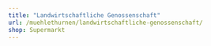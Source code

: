 ```yaml
---
title: "Landwirtschaftliche Genossenschaft"
url: /muehlethurnen/landwirtschaftliche-genossenschaft/
shop: Supermarkt
---
```

